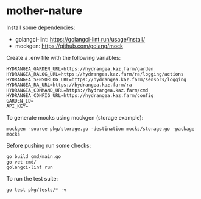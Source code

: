 # mother-nature

Install some dependencies:

- golangci-lint: https://golangci-lint.run/usage/install/
- mockgen: https://github.com/golang/mock

Create a .env file with the following variables:

```
HYDRANGEA_GARDEN_URL=https://hydrangea.kaz.farm/garden
HYDRANGEA_RALOG_URL=https://hydrangea.kaz.farm/ra/logging/actions
HYDRANGEA_SENSORLOG_URL=https://hydrangea.kaz.farm/sensors/logging
HYDRANGEA_RA_URL=https://hydrangea.kaz.farm/ra
HYDRANGEA_COMMAND_URL=https://hydrangea.kaz.farm/cmd
HYDRANGEA_CONFIG_URL=https://hydrangea.kaz.farm/config
GARDEN_ID=
API_KEY=
```

To generate mocks using mockgen (storage example):

```
mockgen -source pkg/storage.go -destination mocks/storage.go -package mocks
```

Before pushing run some checks:

```
go build cmd/main.go
go vet cmd/
golangci-lint run
```

To run the test suite:

```
go test pkg/tests/* -v
```
